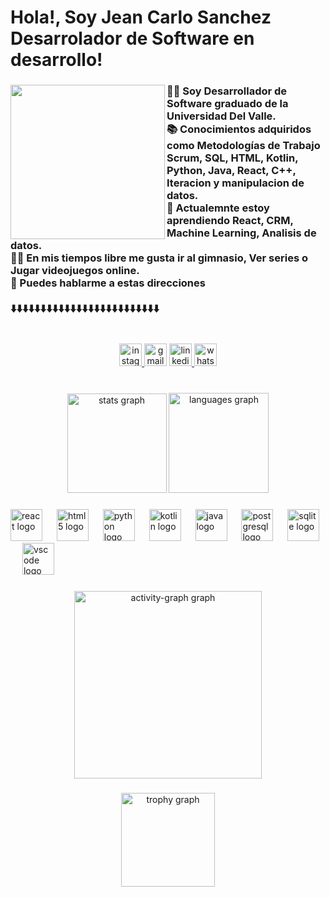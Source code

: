 <h1 align="left">Hola!, Soy Jean Carlo Sanchez Desarrolador de Software en desarrollo!</h1>

###

<img align="left" height="247" src="https://images.steamusercontent.com/ugc/170412655653913568/B713E72A4007E29A1D2B53919716E2BA9BF237BD/?imw=5000&imh=5000&ima=fit&impolicy=Letterbox&imcolor=%23000000&letterbox=false"  />

###

<h3 align="left">👨‍🎓 Soy Desarrollador de Software graduado de la Universidad Del Valle.<br>📚 Conocimientos adquiridos como Metodologías de Trabajo Scrum, SQL, HTML, Kotlin, Python, Java, React, C++, Iteracion y manipulacion de datos.<br>💭 Actualemnte estoy aprendiendo React, CRM, Machine Learning, Analisis de datos.<br>🏋️‍♂️ En mis tiempos libre me gusta ir al gimnasio, Ver series o Jugar videojuegos online.<br>📧 Puedes hablarme a estas direcciones<br><br>⬇️⬇️⬇️⬇️⬇️⬇️⬇️⬇️⬇️⬇️⬇️⬇️⬇️⬇️⬇️⬇️⬇️⬇️⬇️⬇️⬇️⬇️⬇️⬇️⬇️</h3>

###

<br clear="both">

<div align="center">
  <a href="https://www.instagram.com/parra_525/" target="_blank">
    <img src="https://img.shields.io/static/v1?message=Instagram&logo=instagram&label=&color=E4405F&logoColor=white&labelColor=&style=for-the-badge" height="36" alt="instagram logo"  />
  </a>
  <img src="https://img.shields.io/static/v1?message=jeancarlosa3191@gmail.com&logo=gmail&label=&color=D14836&logoColor=white&labelColor=&style=for-the-badge" height="36" alt="gmail logo"  />
  <a href="www.linkedin.com/in/jean-sanchezdev" target="_blank">
    <img src="https://img.shields.io/static/v1?message=LinkedIn&logo=linkedin&label=&color=0077B5&logoColor=white&labelColor=&style=for-the-badge" height="36" alt="linkedin logo"  />
  </a>
  <a href="https://wa.me/573222773239" target="_blank">
    <img src="https://img.shields.io/static/v1?message=Whatsapp&logo=whatsapp&label=&color=25D366&logoColor=white&labelColor=&style=for-the-badge" height="36" alt="whatsapp logo"  />
  </a>
</div>

###

<br clear="both">

<div align="center">
  <img src="https://github-readme-stats.vercel.app/api?username=NORMAN31961&hide_title=true&hide_rank=false&show_icons=true&include_all_commits=true&count_private=true&disable_animations=false&theme=dracula&locale=en&hide_border=false" height="159" alt="stats graph"  />
  <img src="https://github-readme-stats.vercel.app/api/top-langs?username=NORMAN31961&locale=es&hide_title=false&layout=compact&card_width=320&langs_count=8&theme=dracula&hide_border=false" height="160" alt="languages graph"  />
</div>

###

<div align="left">
  <img src="https://cdn.jsdelivr.net/gh/devicons/devicon/icons/react/react-original-wordmark.svg" height="51" alt="react logo"  />
  <img width="15" />
  <img src="https://cdn.jsdelivr.net/gh/devicons/devicon/icons/html5/html5-original.svg" height="51" alt="html5 logo"  />
  <img width="15" />
  <img src="https://cdn.jsdelivr.net/gh/devicons/devicon/icons/python/python-original.svg" height="51" alt="python logo"  />
  <img width="15" />
  <img src="https://cdn.jsdelivr.net/gh/devicons/devicon/icons/kotlin/kotlin-original.svg" height="51" alt="kotlin logo"  />
  <img width="15" />
  <img src="https://cdn.jsdelivr.net/gh/devicons/devicon/icons/java/java-plain.svg" height="51" alt="java logo"  />
  <img width="15" />
  <img src="https://cdn.jsdelivr.net/gh/devicons/devicon/icons/postgresql/postgresql-original.svg" height="51" alt="postgresql logo"  />
  <img width="15" />
  <img src="https://cdn.jsdelivr.net/gh/devicons/devicon/icons/sqlite/sqlite-original-wordmark.svg" height="51" alt="sqlite logo"  />
  <img width="15" />
  <img src="https://cdn.jsdelivr.net/gh/devicons/devicon/icons/vscode/vscode-original.svg" height="51" alt="vscode logo"  />
</div>

###


###

<div align="center">
  <img src="https://github-readme-activity-graph.vercel.app/graph?username=NORMAN31961&radius=16&theme=react&area=true&order=5&hide_border=false&hide_title=true" height="300" alt="activity-graph graph"  />
</div>

###

<div align="center">
  <img src="https://github-profile-trophy.vercel.app?username=NORMAN31961&theme=dracula&column=-1&row=1&margin-w=8&margin-h=8&no-bg=false&no-frame=false&order=4" height="150" alt="trophy graph"  />
</div>

###

